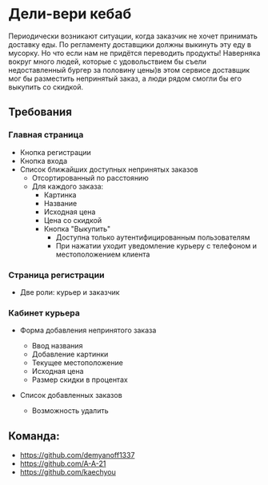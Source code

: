 # Дели-вери кебаб
 Периодически возникают ситуации, когда заказчик не хочет принимать доставку еды. По регламенту доставщики должны выкинуть эту еду в мусорку.  Но что если нам не придётся переводить продукты! Наверняка вокруг много людей, которые с удовольствием бы съели недоставленный бургер за половину цены)в этом сервисе доставщик мог бы разместить непринятый заказ, а люди рядом смогли бы его выкупить со скидкой.

## Требования

### Главная страница

* Кнопка регистрации
* Кнопка входа
* Список ближайших доступных непринятых заказов
  * Отсортированный по расстоянию
  * Для каждого заказа:
    * Картинка
    * Название
    * Исходная цена
    * Цена со скидкой
    * Кнопка "Выкупить"
      * Доступна только аутентифицированным пользователям
      * При нажатии уходит уведомление курьеру с телефоном и местоположением клиента

### Страница регистрации
  
  * Две роли: курьер и заказчик

### Кабинет курьера

* Форма добавления непринятого заказа
  * Ввод названия
  * Добавление картинки
  * Текущее местоположение
  * Исходная цена
  * Размер скидки в процентах

* Список добавленных заказов
  * Возможность удалить




## Команда:
* https://github.com/demyanoff1337
* https://github.com/A-A-21
* https://github.com/kaechyou
